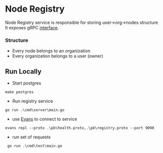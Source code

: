 # Node Registry

Node Registry service is responsible for storing user->org->nodes structure
It exposes gRPC [interface](/registry/pb/registry.proto#L5).

### Structure
- Every node belongs to an organization
- Every organization belongs to a user (owner)

## Run Locally

- Start postgres

`make postgres`
  
- Run registry service

`go run .\cmd\server\main.go`

- use [Evans](https://github.com/ktr0731/evans) to connect to service 

`evans repl --proto .\pb\health.proto,.\pb\registry.proto --port 9090`

- run set of requests 

` go run .\cmd\test\main.go`
